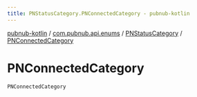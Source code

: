 ```yaml
---
title: PNStatusCategory.PNConnectedCategory - pubnub-kotlin
---
```


[pubnub-kotlin](../../index.html) / [com.pubnub.api.enums](../index.html) / [PNStatusCategory](index.html) / [PNConnectedCategory](./-p-n-connected-category.html)

# PNConnectedCategory

`PNConnectedCategory`